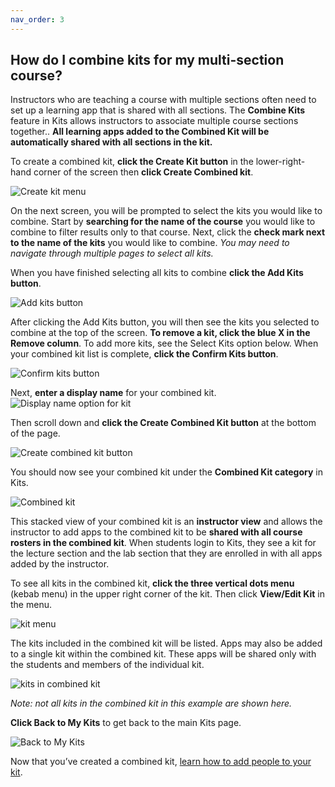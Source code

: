 ```yaml
---
nav_order: 3
---
```


## How do I combine kits for my multi-section course?

Instructors who are teaching a course with multiple sections often need to set up a learning app that is shared with all sections.  The **Combine Kits** feature in Kits allows instructors to associate multiple course sections together..  **All learning apps added to the Combined Kit will be automatically shared with all sections in the kit.**

To create a combined kit, **click the Create Kit button** in the lower-right-hand corner of the screen then **click Create Combined kit**.

![Create kit menu](images/image_29.png)

On the next screen, you will be prompted to select the kits you would like to combine.  Start by **searching for the name of the course** you would like to combine to filter results only to that course.  Next, click the **check mark next to the name of the kits** you would like to combine.  *You may need to navigate through multiple pages to select all kits.*

When you have finished selecting all kits to combine **click the Add Kits button**.

![Add kits button](images/image_30.png)

After clicking the Add Kits button, you will then see the kits you selected to combine at the top of the screen.  **To remove a kit, click the blue X in the Remove column**.  To add more kits, see the Select Kits option below.  When your combined kit list is complete, **click the Confirm Kits button**.

![Confirm kits button](images/image_31.png)

Next, **enter a display name** for your combined kit.  ![Display name option for kit](images/image_32.png)

Then scroll down and **click the Create Combined Kit button** at the bottom of the page.

![Create combined kit button](images/image_33.png)

You should now see your combined kit under the **Combined Kit category** in Kits.

![Combined kit](images/image_34.png)

This stacked view of your combined kit is an **instructor view** and allows the instructor to add apps to the combined kit to be **shared with all course rosters in the combined kit**.  When students login to Kits, they see a kit for the lecture section and the lab section that they are enrolled in with all apps added by the instructor.

To see all kits in the combined kit, **click the three vertical dots menu** (kebab menu) in the upper right corner of the kit.  Then click **View/Edit Kit** in the menu.

![kit menu](images/image_35.png)

The kits included in the combined kit will be listed.  Apps may also be added to a single kit within the combined kit.  These apps will be shared only with the students and members of the individual kit.

![kits in combined kit](images/image_36.png)

*Note: not all kits in the combined kit in this example are shown here.*

**Click Back to My Kits** to get back to the main Kits page.

![Back to My Kits](images/image_37.png)

Now that you’ve created a combined kit, [learn how to add people to your kit](/how-do-i-add-people-to-my-kit.md).
